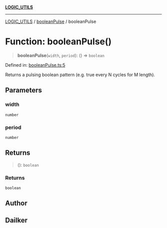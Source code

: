 [**LOGIC_UTILS**](../../README.md)

***

[LOGIC_UTILS](../../README.md) / [booleanPulse](../README.md) / booleanPulse

# Function: booleanPulse()

> **booleanPulse**(`width`, `period`): () => `boolean`

Defined in: [booleanPulse.ts:5](https://github.com/dailker/everyutil/blob/d23995f7a19ece1a6ce5b53178b9a1040d0b558e/src/logic/booleanPulse.ts#L5)

Returns a pulsing boolean pattern (e.g. true every N cycles for M length).

## Parameters

### width

`number`

### period

`number`

## Returns

> (): `boolean`

### Returns

`boolean`

## Author

## Dailker
